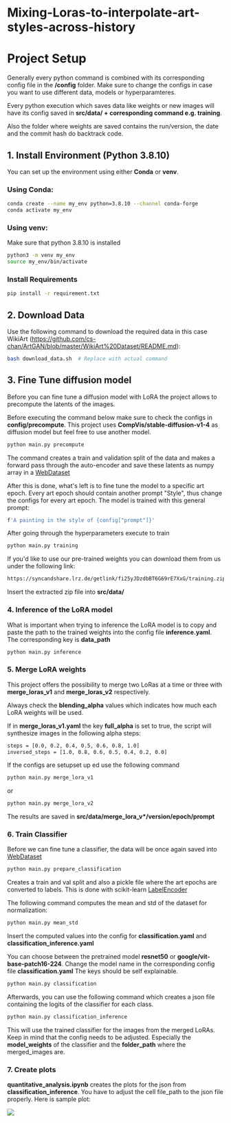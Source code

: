 # Mixing-Loras-to-interpolate-art-styles-across-history

# Project Setup
Generally every python command is combined with its corresponding config file in the **/config** folder. Make sure to change the configs in case you want to use different data, models or hyperparamteres.

 Every python execution which saves data like weights or new images will have its config saved in **src/data/ + corresponding command  e.g. training**.

 Also the folder where weights are saved contains the run/version, the date and the commit hash do backtrack code.
## 1. Install Environment (Python 3.8.10)

You can set up the environment using either **Conda** or **venv**.

### Using Conda:
```bash
conda create --name my_env python=3.8.10 --channel conda-forge
conda activate my_env
```

### Using venv:
Make sure that python 3.8.10 is installed
```bash
python3 -m venv my_env
source my_env/bin/activate 
```

### Install Requirements
```bash
pip install -r requirement.txt
```

## 2. Download Data
Use the following command to download the required data in this case WikiArt (https://github.com/cs-chan/ArtGAN/blob/master/WikiArt%20Dataset/README.md):
```bash
bash download_data.sh  # Replace with actual command
```

## 3. Fine Tune diffusion model
Before you can fine tune a diffusion model with LoRA the project allows to precompute the latents of the images.

Before executing the command below make sure to check the configs in **config/precompute**. This project uses **CompVis/stable-diffusion-v1-4** as diffusion model but feel free to use another model.
```bash
python main.py precompute
```
The command creates a train and validation split of the data and makes a forward pass through the auto-encoder and save these latents as numpy array in a [WebDataset](https://github.com/webdataset/webdataset)

After this is done, what's left is to fine tune the model to a specific art epoch. Every art epoch should contain another prompt "Style", thus change the configs for every art epoch. The model is trained with this general prompt:
```bash
f'A painting in the style of {config["prompt"]}'
```

After going through the hyperparameters execute to train
```bash
python main.py training
```
If you'd like to use our pre-trained weights you can download them from us under the following link:
```bash
https://syncandshare.lrz.de/getlink/fi25yJDzdbBT6G69rE7XxG/training.zip
```
Insert the extracted zip file into **src/data/**
### 4. Inference of the LoRA model
What is important when trying to inference the LoRA model is to copy and paste the path to the trained weights into the config file **inference.yaml**. The corresponding key is **data_path**
```bash
python main.py inference
```

### 5. Merge LoRA weights
This project offers the possibility to merge two LoRas at a time or three with **merge_loras_v1** and **merge_loras_v2** respectively. 

Always check the **blending_alpha** values which indicates how much each LoRA weights will be used. 

If in **merge_loras_v1.yaml** the key **full_alpha** is set to true, the script will synthesize images in the following alpha steps:
```bash
steps = [0.0, 0.2, 0.4, 0.5, 0.6, 0.8, 1.0]
inversed_steps = [1.0, 0.8, 0.6, 0.5, 0.4, 0.2, 0.0]
```

If the configs are setupset up ed use the following command
```bash
python main.py merge_lora_v1
```
or 
```bash
python main.py merge_lora_v2
```

The results are saved in **src/data/merge_lora_v\*/version/epoch/prompt**

### 6. Train Classifier
Before we can fine tune a classifier, the data will be once again saved into [WebDataset](https://github.com/webdataset/webdataset)

```bash
python main.py prepare_classification
```

Creates a train and val split and also a pickle file where the art epochs are converted to labels. This is done with scikit-learn [LabelEncoder](https://scikit-learn.org/stable/modules/generated/sklearn.preprocessing.LabelEncoder.html)

The following command computes the mean and std of the dataset for normalization:
```bash
python main.py mean_std
```
Insert the computed values into the config for **classification.yaml** and **classification_inference.yaml**

You can choose between the pretrained model **resnet50** or **google/vit-base-patch16-224**. Change the model name in the corresponding config file **classification.yaml** The keys should be self explainable.
```bash
python main.py classification
```

Afterwards, you can use the following command which creates a json file containing the logits of the classifier for each class.
```bash
python main.py classification_inference
```
This will use the trained classifier for the images from the merged LoRAs. Keep in mind that the config needs to be adjusted. Especially the **model_weights** of the classifier and the **folder_path** where the merged_images are.

### 7. Create plots
**quantitative_analysis.ipynb** creates the plots for the json from **classification_inference**. You have to adjust the cell file_path to the json file properly. Here is sample plot:

<img src="./src/plots/grid_early_renaissance-expressionism_A%20painting%20of%20a%20woman%20in%20the%20city%20in%20Style1%20and%20Style3.png">

